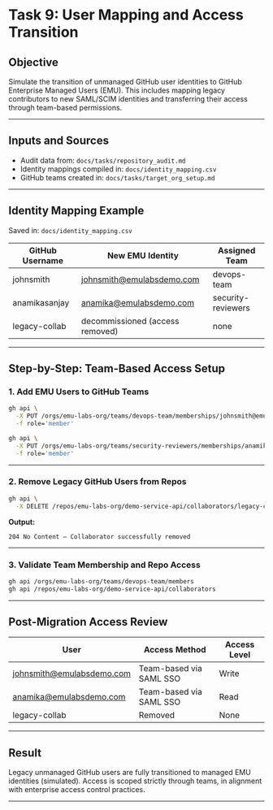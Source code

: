 # Task 9: User Mapping and Access Transition

## Objective

Simulate the transition of unmanaged GitHub user identities to GitHub Enterprise Managed Users (EMU). This includes mapping legacy contributors to new SAML/SCIM identities and transferring their access through team-based permissions.

---

## Inputs and Sources

- Audit data from: `docs/tasks/repository_audit.md`
- Identity mappings compiled in: `docs/identity_mapping.csv`
- GitHub teams created in: `docs/tasks/target_org_setup.md`

---

## Identity Mapping Example

Saved in: `docs/identity_mapping.csv`

| GitHub Username     | New EMU Identity               | Assigned Team       |
|---------------------|--------------------------------|----------------------|
| johnsmith           | johnsmith@emulabsdemo.com      | devops-team          |
| anamikasanjay       | anamika@emulabsdemo.com        | security-reviewers   |
| legacy-collab       | decommissioned (access removed)| none                 |

---

## Step-by-Step: Team-Based Access Setup

### 1. Add EMU Users to GitHub Teams

```bash
gh api \
  -X PUT /orgs/emu-labs-org/teams/devops-team/memberships/johnsmith@emulabsdemo.com \
  -f role='member'

gh api \
  -X PUT /orgs/emu-labs-org/teams/security-reviewers/memberships/anamika@emulabsdemo.com \
  -f role='member'
```

---

### 2. Remove Legacy GitHub Users from Repos

```bash
gh api \
  -X DELETE /repos/emu-labs-org/demo-service-api/collaborators/legacy-collab
```

**Output:**

```
204 No Content — Collaborator successfully removed
```

---

### 3. Validate Team Membership and Repo Access

```bash
gh api /orgs/emu-labs-org/teams/devops-team/members
gh api /repos/emu-labs-org/demo-service-api/collaborators
```

---

## Post-Migration Access Review

| User                    | Access Method            | Access Level |
|-------------------------|--------------------------|--------------|
| johnsmith@emulabsdemo.com | Team-based via SAML SSO | Write        |
| anamika@emulabsdemo.com   | Team-based via SAML SSO | Read         |
| legacy-collab             | Removed                 | None         |

---

## Result

Legacy unmanaged GitHub users are fully transitioned to managed EMU identities (simulated). Access is scoped strictly through teams, in alignment with enterprise access control practices.

---

